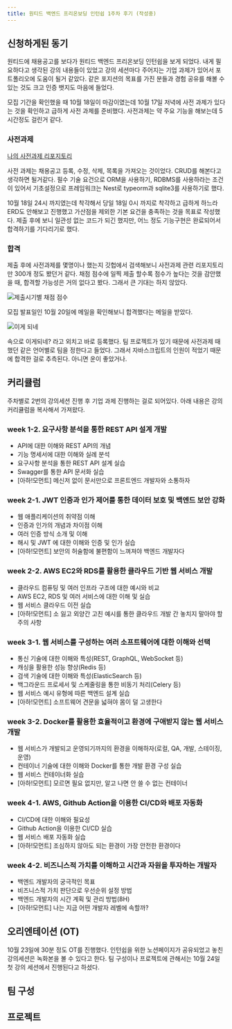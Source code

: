 ```yaml
---
title: 원티드 백엔드 프리온보딩 인턴쉽 1주차 후기 (작성중)
---
```


## 신청하게된 동기

원티드에 채용공고를 보다가 원티드 백엔드 프리온보딩 인턴쉽을 보게 되었다.
내게 필요하다고 생각된 강의 내용들이 있었고 강의 세션마다 주어지는 기업 과제가 있어서 포트폴리오에 도움이 될거 같았다. 같은 포지션의 목표를 가진 분들과 경험 공유를 해볼 수 있는 것도 크고 인증 뱃지도 마음에 들었다.

모집 기간을 확인했을 때 10월 18일이 마감이였는데 10월 17일 저녁에 사전 과제가 있다는 것을 확인하고 급하게 사전 과제를 준비했다. 사전과제는 약 주요 기능을 해보는데 5시간정도 걸린거 같다.

### 사전과제

[나의 사전과제 리포지토리](https://github.com/Zamoca42/wanted-pre-onboarding-backend)

사전 과제는 채용공고 등록, 수정, 삭제, 목록을 가져오는 것이었다. CRUD를 해본다고 생각하면 될거같다.
필수 기술 요건으로 ORM을 사용하기, RDBMS를 사용하라는 조건이 있어서 기초설정으로 프레임워크는 Nest로 typeorm과 sqlite3를 사용하기로 했다.

10월 18일 24시 까지였는데 착각해서 당일 18일 0시 까지로 착각하고 급하게 하느라 ERD도 안해보고 진행했고 가산점을 제외한 기본 요건을 충족하는 것을 목표로 작성했다.
제출 후에 보니 일관성 없는 코드가 되긴 했지만, 어느 정도 기능구현은 완료되어서 합격하기를 기다리기로 했다.

### 합격

제출 후에 사전과제를 몇명이나 했는지 깃헙에서 검색해보니 사전과제 관련 리포지토리만 300개 정도 봤던거 같다.
채점 점수에 일찍 제출 할수록 점수가 높다는 것을 감안했을 때, 합격할 가능성은 거의 없다고 봤다.
그래서 큰 기대는 하지 않았다.

![제출시기별 채점 점수](https://github.com/Zamoca42/blog/assets/96982072/559587b2-6ded-459d-a0f6-39b7b500dbfd)

모집 발표일인 10월 20일에 메일을 확인해보니 합격했다는 메일을 받았다.

![이게 되네](https://github.com/Zamoca42/blog/assets/96982072/a56da594-9c3a-4660-ab6e-b7c35e3131f7)

속으로 이게되네? 라고 외치고 바로 등록했다.
팀 프로젝트가 있기 때문에 사전과제 때 했던 같은 언어별로 팀을 정한다고 들었다.
그래서 자바스크립트의 인원이 적었기 때문에 합격한 걸로 추측된다.
아니면 운이 좋았거나.

## 커리큘럼

주차별로 2번의 강의세션 진행 후 기업 과제 진행하는 걸로 되어있다.
아래 내용은 강의 커리큘럼을 복사해서 가져왔다.

### week 1-2. 요구사항 분석을 통한 REST API 설계 개발

- API에 대한 이해와 REST API의 개념
- 기능 명세서에 대한 이해와 실례 분석
- 요구사항 분석을 통한 REST API 설계 실습
- Swagger를 통한 API 문서화 실습
- \[아하!모먼트] 메신저 없이 문서만으로 프론트엔드 개발자와 소통하자

### week 2-1. JWT 인증과 인가 제어를 통한 데이터 보호 및 백엔드 보안 강화

- 웹 애플리케이션의 취약점 이해
- 인증과 인가의 개념과 차이점 이해
- 여러 인증 방식 소개 및 이해
- 해시 및 JWT 에 대한 이해와 인증 및 인가 실습
- \[아하!모먼트] 보안의 허술함에 불편함이 느껴져야 백엔드 개발자다

### week 2-2. AWS EC2와 RDS를 활용한 클라우드 기반 웹 서비스 개발

- 클라우드 컴퓨팅 및 여러 인프라 구조에 대한 예시와 비교
- AWS EC2, RDS 및 여러 서비스에 대한 이해 및 실습
- 웹 서비스 클라우드 이전 실습
- \[아하!모먼트] 소 잃고 외양간 고친 예시를 통한 클라우드 개발 간 놓치지 말아야 할 주의 사항

### week 3-1. 웹 서비스를 구성하는 여러 소프트웨어에 대한 이해와 선택

- 통신 기술에 대한 이해와 특성(REST, GraphQL, WebSocket 등)
- 캐싱을 활용한 성능 향상(Redis 등)
- 검색 기술에 대한 이해와 특성(ElasticSearch 등)
- 백그라운드 프로세서 및 스케줄링을 통한 비동기 처리(Celery 등)
- 웹 서비스 예시 유형에 따른 백엔드 설계 실습
- \[아하!모먼트] 소프트웨어 견문을 넓혀야 몸이 덜 고생한다

### week 3-2. Docker를 활용한 효율적이고 환경에 구애받지 않는 웹 서비스 개발

- 웹 서비스가 개발되고 운영되기까지의 환경을 이해하자(로컬, QA, 개발, 스테이징, 운영)
- 컨테이너 기술에 대한 이해와 Docker를 통한 개발 환경 구성 실습
- 웹 서비스 컨테이너화 실습
- \[아하!모먼트] 모르면 필요 없지만, 알고 나면 안 쓸 수 없는 컨테이너

### week 4-1. AWS, Github Action을 이용한 CI/CD와 배포 자동화

- CI/CD에 대한 이해와 필요성
- Github Action을 이용한 CI/CD 실습
- 웹 서비스 배포 자동화 실습
- \[아하!모먼트] 조심하지 않아도 되는 환경이 가장 안전한 환경이다

### week 4-2. 비즈니스적 가치를 이해하고 시간과 자원을 투자하는 개발자

- 백엔드 개발자의 궁극적인 목표
- 비즈니스적 가치 판단으로 우선순위 설정 방법
- 백엔드 개발자의 시간 계획 및 관리 방법(8H)
- \[아하!모먼트] 나는 지금 어떤 개발자 레벨에 속할까?

## 오리엔테이션 (OT)

10월 23일에 30분 정도 OT를 진행했다. 인턴쉽을 위한 노션페이지가 공유되었고 놓친 강의세션은 녹화본을 볼 수 있다고 한다. 팀 구성이나 프로젝트에 관해서는 10월 24일 첫 강의 세션에서 진행된다고 하셨다.

## 팀 구성

## 프로젝트